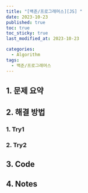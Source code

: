 ```yaml
---
title: "[백준/프로그래머스][JS] "
date: 2023-10-23
published: true
toc: true
toc_sticky: true
last_modified_at: 2023-10-23

categories:
  - Algorithm
tags:
  - 백준/프로그래머스
---
```


## 1. 문제 요약

## 2. 해결 방법

### 1. Try1

### 2. Try2

## 3. Code

## 4. Notes
